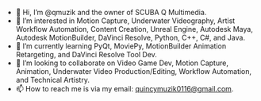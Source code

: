 - 👋 Hi, I’m @qmuzik and the owner of SCUBA Q Multimedia.
- 👀 I’m interested in Motion Capture, Underwater Videography, Artist Workflow Automation, Content Creation, Unreal Engine, Autodesk Maya, Autodesk MotionBuilder, DaVinci Resolve, Python, C++, C#, and Java.
- 🌱 I’m currently learning PyQt, MoviePy, MotionBuilder Animation Retargeting, and DaVinci Resolve Tool Dev.
- 💞️ I’m looking to collaborate on Video Game Dev, Motion Capture, Animation, Underwater Video Production/Editing, Workflow Automation, and Technical Artistry. 
- 📫 How to reach me is via my email: quincymuzik0116@gmail.com.

<!---
qmuzik/qmuzik is a ✨ special ✨ repository because its `README.md` (this file) appears on your GitHub profile.
You can click the Preview link to take a look at your changes.
--->
